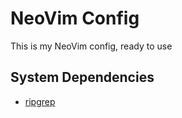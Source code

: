 # NeoVim Config
This is my NeoVim config, ready to use


## System Dependencies
- [ripgrep](https://github.com/BurntSushi/ripgrep)
